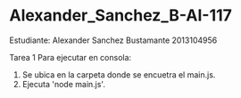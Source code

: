 # Alexander_Sanchez_B-AI-117

Estudiante:
Alexander Sanchez Bustamante
2013104956

Tarea 1
Para ejecutar en consola:
1) Se ubica en la carpeta donde se encuetra el main.js.
2) Ejecuta 'node main.js'.
